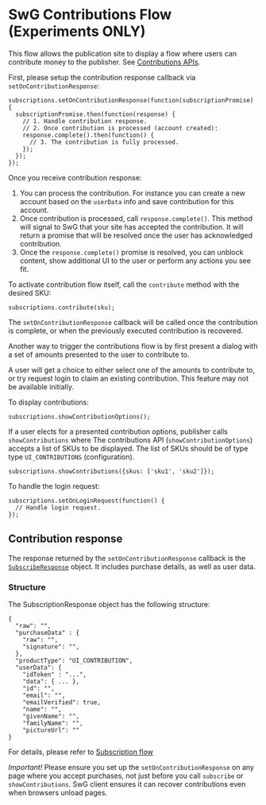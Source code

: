 <!---
Copyright 2018 The Subscribe with Google Authors. All Rights Reserved.

Licensed under the Apache License, Version 2.0 (the "License");
you may not use this file except in compliance with the License.
You may obtain a copy of the License at

     http://www.apache.org/licenses/LICENSE-2.0

Unless required by applicable law or agreed to in writing, software
distributed under the License is distributed on an "AS-IS" BASIS,
WITHOUT WARRANTIES OR CONDITIONS OF ANY KIND, either express or implied.
See the License for the specific language governing permissions and
limitations under the License.
-->

# SwG Contributions Flow (Experiments ONLY)

This flow allows the publication site to display a flow where users can contribute money to the publisher. See [Contributions APIs](./core-apis.md).

First, please setup the contribution response callback via `setOnContributionResponse`:

```
subscriptions.setOnContributionResponse(function(subscriptionPromise) {
  subscriptionPromise.then(function(response) {
    // 1. Handle contribution response.
    // 2. Once contribution is processed (account created):
    response.complete().then(function() {
      // 3. The contribution is fully processed.
    });
  });
});
```

Once you receive contribution response:
 1. You can process the contribution. For instance you can create a new account based on the `userData` info and save contribution for this account.
 2. Once contribution is processed, call `response.complete()`. This method will signal to SwG that your site has accepted the contribution. It will return a promise that will be resolved once the user has acknowledged contribution.
 3. Once the `response.complete()` promise is resolved, you can unblock content, show additional UI to the user or perform any actions you see fit.

To activate contribution flow itself, call the `contribute` method with the desired SKU:

```
subscriptions.contribute(sku);
```

The `setOnContributionResponse` callback will be called once the contribution is complete, or when the previously executed contribution is recovered.

Another way to trigger the contributions flow is by first present a dialog with a set of amounts presented to the user to contribute to.

A user will get a choice to either select one of the amounts to contribute to, or try request login to claim an existing contribution. This feature may not be available initially.

To display contributions:

```
subscriptions.showContributionOptions();
```

If a user elects for a presented contribution options, publisher calls `showContributions` where The contributions API (`showContributionOptions`) accepts a list of SKUs to be displayed. The list of SKUs should be of type type `UI_CONTRIBUTIONS` (configuration).

```
subscriptions.showContributions({skus: ['sku1', 'sku2']});
```

To handle the login request:

```
subscriptions.setOnLoginRequest(function() {
  // Handle login request.
});
```

## Contribution response
The response returned by the `setOnContributionResponse` callback is the [`SubscribeResponse`](../src/api/subscribe-response.js) object. It includes purchase details, as well as user data.
### Structure
The SubscriptionResponse object has the following structure:
```
{
  "raw": "",
  "purchaseData" : {
    "raw": "",
    "signature": "",
  },
  "productType": "UI_CONTRIBUTION",
  "userData": {
    "idToken" : "...",
    "data": { ... },
    "id": "",
    "email": "",
    "emailVerified": true,
    "name": "",
    "givenName": "",
    "familyName": "",
    "pictureUrl": ""
}
```
For details, please refer to [Subscription flow](./subscribe-flow.md)


*Important!* Please ensure you set up the `setOnContributionResponse` on any page where you accept purchases, not just before you call `subscribe` or `showContributions`. SwG client ensures it can recover contributions even when browsers unload pages.
